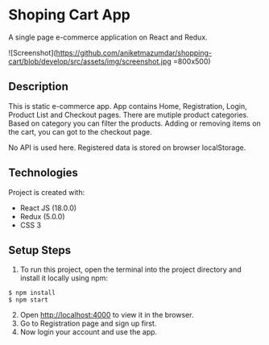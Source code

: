 # Shoping Cart App
A single page e-commerce application on React and Redux.

![Screenshot](https://github.com/aniketmazumdar/shopping-cart/blob/develop/src/assets/img/screenshot.jpg =800x500)

## Description
This is static e-commerce app. App contains Home, Registration, Login, Product List and Checkout pages. There are mutiple product categories. Based on category you can filter the products. Adding or removing items on the cart, you can got to the checkout page.

No API is used here. Registered data is stored on browser localStorage.


## Technologies
Project is created with:
* React JS (18.0.0)
* Redux (5.0.0)
* CSS 3


## Setup Steps
1. To run this project, open the terminal into the project directory and install it locally using npm:

```
$ npm install
$ npm start
```
2. Open [http://localhost:4000](http://localhost:4000) to view it in the browser.
3. Go to Registration page and sign up first.
4. Now login your account and use the app.
